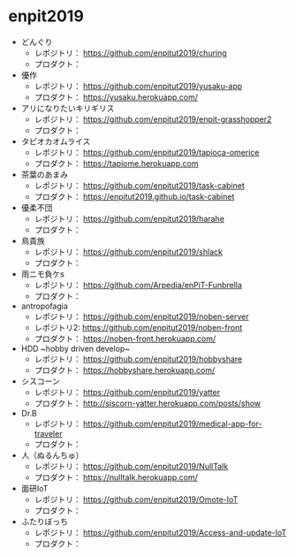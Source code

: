 # enpit2019

* どんぐり
  * レポジトリ： https://github.com/enpitut2019/churing
  * プロダクト： 
* 優作
  * レポジトリ： https://github.com/enpitut2019/yusaku-app
  * プロダクト： https://yusaku.herokuapp.com/
* アリになりたいキリギリス
  * レポジトリ： https://github.com/enpitut2019/enpit-grasshopper2
  * プロダクト：
* タピオカオムライス
  * レポジトリ： https://github.com/enpitut2019/tapioca-omerice
  * プロダクト： https://tapiome.herokuapp.com
* 茶葉のあまみ
  * レポジトリ： https://github.com/enpitut2019/task-cabinet
  * プロダクト： https://enpitut2019.github.io/task-cabinet
* 優柔不団
  * レポジトリ： https://github.com/enpitut2019/harahe
  * プロダクト： 
* 鳥貴族
  * レポジトリ： https://github.com/enpitut2019/shlack
  * プロダクト： 
* 雨ニモ負ケs
  * レポジトリ： https://github.com/Arpedia/enPiT-Funbrella
  * プロダクト：
* antropofagia
  * レポジトリ： https://github.com/enpitut2019/noben-server 
  * レポジトリ2: https://github.com/enpitut2019/noben-front
  * プロダクト： https://noben-front.herokuapp.com/
* HDD ~hobby driven develop~
  * レポジトリ： https://github.com/enpitut2019/hobbyshare
  * プロダクト： https://hobbyshare.herokuapp.com/
* シスコーン
  * レポジトリ： https://github.com/enpitut2019/yatter
  * プロダクト： http://siscorn-yatter.herokuapp.com/posts/show
* Dr.B
  * レポジトリ： https://github.com/enpitut2019/medical-app-for-traveler
  * プロダクト： 
* 人（ぬるんちゅ）
  * レポジトリ： https://github.com/enpitut2019/NullTalk
  * プロダクト： https://nulltalk.herokuapp.com/
* 面研IoT
  * レポジトリ： https://github.com/enpitut2019/Omote-IoT
  * プロダクト： 
* ふたりぼっち
  * レポジトリ： https://github.com/enpitut2019/Access-and-update-IoT
  * プロダクト： 
